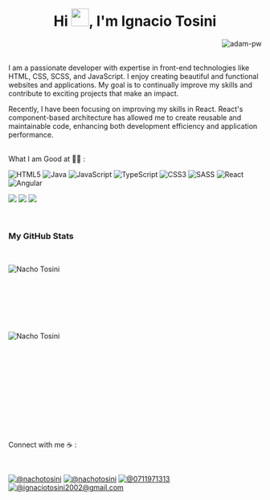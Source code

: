<h1 align="center">Hi <img src="https://media.giphy.com/media/hvRJCLFzcasrR4ia7z/giphy.gif" width="35">, I'm Ignacio Tosini</h1>

<p><img align="right" src="https://github.com/Adam-pw/Adam-pw/blob/main/animation_500_kxa883sd.gif" alt="adam-pw" /></p>

<br>
<br>

I am a passionate developer with expertise in front-end technologies like HTML, CSS, SCSS, and JavaScript. I enjoy creating beautiful and functional websites and applications. My goal is to continually improve my skills and contribute to exciting projects that make an impact.

Recently, I have been focusing on improving my skills in React. React's component-based architecture has allowed me to create reusable and maintainable code, enhancing both development efficiency and application performance.

<br>
What I am Good at 🧑‍💻 :

<br>

![HTML5](https://img.shields.io/badge/html5-%23E34F26.svg?style=for-the-badge&logo=html5&logoColor=white) ![Java](https://img.shields.io/badge/java-%23ED8B00.svg?style=for-the-badge&logo=openjdk&logoColor=white) ![JavaScript](https://img.shields.io/badge/javascript-%23323330.svg?style=for-the-badge&logo=javascript&logoColor=%23F7DF1E) ![TypeScript](https://img.shields.io/badge/typescript-%23007ACC.svg?style=for-the-badge&logo=typescript&logoColor=white) ![CSS3](https://img.shields.io/badge/css3-%231572B6.svg?style=for-the-badge&logo=css3&logoColor=white) ![SASS](https://img.shields.io/badge/SASS-hotpink.svg?style=for-the-badge&logo=SASS&logoColor=white) ![React](https://img.shields.io/badge/react-%2320232a.svg?style=for-the-badge&logo=react&logoColor=%2361DAFB) ![Angular](https://img.shields.io/badge/angular-%23DD0031.svg?style=for-the-badge&logo=angular&logoColor=white)

<img src="https://img.icons8.com/color/48/000000/mysql-logo.png"/> <img src="https://img.icons8.com/color/48/000000/java-coffee-cup-logo--v1.png"/> <img src="https://img.icons8.com/color/48/000000/npm.png"/>

<br>

<h3>My GitHub Stats</h3>
<br>

<p><img align="left" src="https://github-readme-stats.vercel.app/api/top-langs?username=ignaciotosini&show_icons=true&theme=dark&locale=en&layout=compact" alt="Nacho Tosini" /></p>

<br><br><br><br><br><br><br>
<p>&nbsp;<img align="left" src="https://github-readme-stats.vercel.app/api?username=ignaciotosini&show_icons=true&theme=dark&locale=en" alt="Nacho Tosini" /></p>
<br><br><br><br><br><br><br><br><br><br>

Connect with me ☕ :

<br>

[![@nachotosini](https://img.icons8.com/fluency/48/000000/instagram-new.png "@nachotosini")](https://www.instagram.com/nachotosini/) [![@nachotosini](https://img.icons8.com/fluency/48/000000/linkedin.png "@ignaciotosini")](https://www.linkedin.com/in/ignacio-tosini/) [![@0711971313](https://img.icons8.com/fluency/48/000000/phone-disconnected.png "@02234268951")](tel:02234268951) [![@ignaciotosini2002@gmail.com](https://img.icons8.com/fluency/48/000000/apple-mail.png "@ignaciotosini2002@gmail.com")](ignaciotosini2002@gmail.com)

<br>
